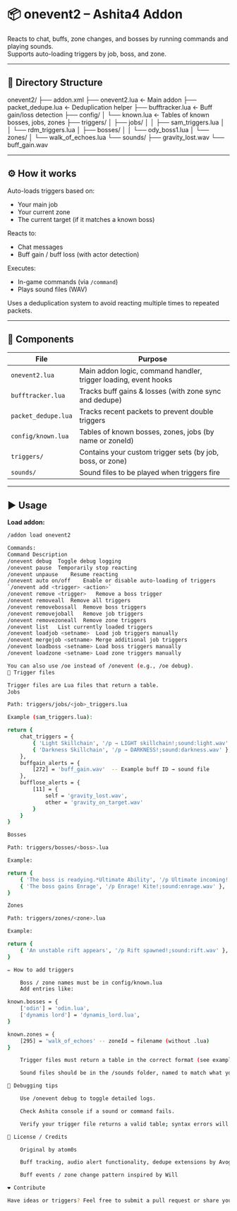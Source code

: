 # 📦 onevent2 – Ashita4 Addon

Reacts to chat, buffs, zone changes, and bosses by running commands and playing sounds.  
Supports auto-loading triggers by job, boss, and zone.

---

## 📂 Directory Structure

onevent2/
├── addon.xml
├── onevent2.lua ← Main addon
├── packet_dedupe.lua ← Deduplication helper
├── bufftracker.lua ← Buff gain/loss detection
├── config/
│ └── known.lua ← Tables of known bosses, jobs, zones
├── triggers/
│ ├── jobs/
│ │ ├── sam_triggers.lua
│ │ └── rdm_triggers.lua
│ ├── bosses/
│ │ └── ody_boss1.lua
│ └── zones/
│ └── walk_of_echoes.lua
└── sounds/
├── gravity_lost.wav
└── buff_gain.wav


---

## ⚙ How it works

Auto-loads triggers based on:

- Your main job  
- Your current zone  
- The current target (if it matches a known boss)

Reacts to:

- Chat messages  
- Buff gain / buff loss (with actor detection)

Executes:

- In-game commands (via `/command`)  
- Plays sound files (WAV)

Uses a deduplication system to avoid reacting multiple times to repeated packets.

---

## 🧩 Components

| File                  | Purpose                                                 |
|-----------------------|---------------------------------------------------------|
| `onevent2.lua`        | Main addon logic, command handler, trigger loading, event hooks |
| `bufftracker.lua`     | Tracks buff gains & losses (with zone sync and dedupe)  |
| `packet_dedupe.lua`   | Tracks recent packets to prevent double triggers        |
| `config/known.lua`    | Tables of known bosses, zones, jobs (by name or zoneId) |
| `triggers/`           | Contains your custom trigger sets (by job, boss, or zone) |
| `sounds/`             | Sound files to be played when triggers fire             |

---

## ▶️ Usage

**Load addon:**

```bash
/addon load onevent2

Commands:
Command	Description
/onevent debug	Toggle debug logging
/onevent pause	Temporarily stop reacting
/onevent unpause	Resume reacting
/onevent auto on/off	Enable or disable auto-loading of triggers
`/onevent add <trigger>	<action>`
/onevent remove <trigger>	Remove a boss trigger
/onevent removeall	Remove all triggers
/onevent removebossall	Remove boss triggers
/onevent removejoball	Remove job triggers
/onevent removezoneall	Remove zone triggers
/onevent list	List currently loaded triggers
/onevent loadjob <setname>	Load job triggers manually
/onevent mergejob <setname>	Merge additional job triggers
/onevent loadboss <setname>	Load boss triggers manually
/onevent loadzone <setname>	Load zone triggers manually

You can also use /oe instead of /onevent (e.g., /oe debug).
🎵 Trigger files

Trigger files are Lua files that return a table.
Jobs

Path: triggers/jobs/<job>_triggers.lua

Example (sam_triggers.lua):

return {
    chat_triggers = {
        { 'Light Skillchain', '/p → LIGHT skillchain!;sound:light.wav' },
        { 'Darkness Skillchain', '/p → DARKNESS!;sound:darkness.wav' },
    },
    buffgain_alerts = {
        [272] = 'buff_gain.wav'  -- Example buff ID → sound file
    },
    bufflose_alerts = {
        [11] = {
            self = 'gravity_lost.wav',
            other = 'gravity_on_target.wav'
        }
    }
}

Bosses

Path: triggers/bosses/<boss>.lua

Example:

return {
    { 'The boss is readying.*Ultimate Ability', '/p Ultimate incoming!;sound:alert.wav' },
    { 'The boss gains Enrage', '/p Enrage! Kite!;sound:enrage.wav' },
}

Zones

Path: triggers/zones/<zone>.lua

Example:

return {
    { 'An unstable rift appears', '/p Rift spawned!;sound:rift.wav' },
}

✏ How to add triggers

    Boss / zone names must be in config/known.lua
    Add entries like:

known.bosses = {
    ['odin'] = 'odin.lua',
    ['dynamis lord'] = 'dynamis_lord.lua',
}

known.zones = {
    [295] = 'walk_of_echoes' -- zoneId → filename (without .lua)
}

    Trigger files must return a table in the correct format (see examples above).

    Sound files should be in the /sounds folder, named to match what you reference.

🐛 Debugging tips

    Use /onevent debug to toggle detailed logs.

    Check Ashita console if a sound or command fails.

    Verify your trigger file returns a valid table; syntax errors will prevent loading.

📜 License / Credits

    Original by atom0s

    Buff tracking, audio alert functionality, dedupe extensions by Avogadro

    Buff events / zone change pattern inspired by Will

❤️ Contribute

Have ideas or triggers? Feel free to submit a pull request or share your custom triggers!

